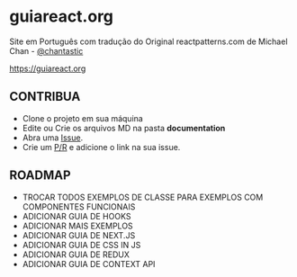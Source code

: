 # guiareact.org 
Site em Português com tradução do Original reactpatterns.com de Michael Chan - [@chantastic](https://github.com/chantastic)

https://guiareact.org


## CONTRIBUA

 - Clone o projeto em sua máquina
 - Edite ou Crie os arquivos MD na pasta **documentation**
 - Abra uma [Issue](https://github.com/rubenmarcus/guiareact.org/issues/new).
 - Crie um [P/R](https://github.com/rubenmarcus/guiareact.org/compare) e adicione o link na sua issue.


## ROADMAP

- TROCAR TODOS EXEMPLOS DE CLASSE PARA EXEMPLOS COM COMPONENTES FUNCIONAIS
- ADICIONAR GUIA DE HOOKS
- ADICIONAR MAIS EXEMPLOS
- ADICIONAR GUIA DE NEXT.JS
- ADICIONAR GUIA DE CSS IN JS
- ADICIONAR GUIA DE REDUX
- ADICIONAR GUIA DE CONTEXT API